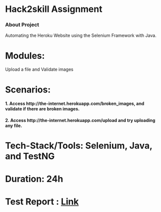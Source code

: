 # Hack2skill Assignment

<h3>About Project</h3>

 Automating the Heroku Website using the Selenium Framework with Java.

 # Modules:
 Upload a file and Validate images

# Scenarios: 
  <h4> 1. Access http://the-internet.herokuapp.com/broken_images, and validate
     if there are broken images.</h4>
     
  <h4> 2. Access http://the-internet.herokuapp.com/upload and try uploading
     any file.</h4>

# Tech-Stack/Tools: Selenium, Java, and TestNG

# Duration: 24h

<h1>Test Report : <a href= "https://64b7c3072cb4267ad0467a87--musical-concha-035dbe.netlify.app/" > Link </a>  </h1>
